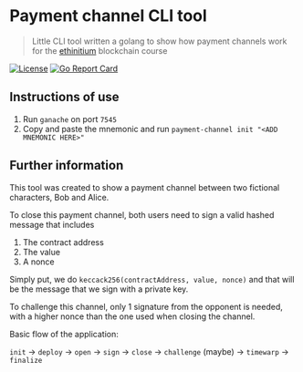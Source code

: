 # Payment channel CLI tool

>Little CLI tool written a golang to show how payment channels work for the [ethinitium](https://github.com/Dev43/ethinitium) blockchain course

[![License](http://img.shields.io/badge/license-MIT-blue.svg)](https://github.com/Dev43/payment-channel/blob/master/LICENSE.md)
[![Go Report Card](https://goreportcard.com/badge/github.com/Dev43/payment-channel)](https://goreportcard.com/report/github.com/Dev43/payment-channel)
## Instructions of use

1) Run `ganache` on port `7545`
2) Copy and paste the mnemonic and run `payment-channel init "<ADD MNEMONIC HERE>"`

## Further information

This tool was created to show a payment channel between two fictional characters, Bob and Alice.

To close this payment channel, both users need to sign a valid hashed message that includes

1) The contract address
2) The value
3) A nonce

Simply put, we do `keccack256(contractAddress, value, nonce)` and that will be the message that we sign with a private key.

To challenge this channel, only 1 signature from the opponent is needed, with a higher nonce than the one used when closing the channel.

Basic flow of the application:

`init` -> `deploy` -> `open` -> `sign` -> `close` -> `challenge` (maybe) -> `timewarp` -> `finalize`

